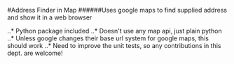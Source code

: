 #Address Finder in Map
######Uses google maps to find supplied address and show it in a web browser

..* Python package included
..* Doesn't use any map api, just plain python
..* Unless google changes their base url system for google maps,
  this should work
..* Need to improve the unit tests, so any contributions in this
  dept. are welcome!

  
